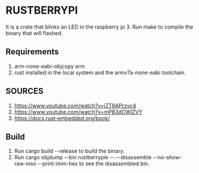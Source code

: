 # RUSTBERRYPI
It is a crate that blinks an LED
in the raspberry pi 3. Run make
to compile the binary that will
flashed.

## Requirements
1. arm-none-eabi-objcopy arm
2. rust installed in the local system and the armv7a-none-eabi
   toolchain.
## SOURCES
1. https://www.youtube.com/watch?v=jZT8APrzvc4
2. https://www.youtube.com/watch?v=mPB3dCWlZVY
3. https://docs.rust-embedded.org/book/
## Build
1. Run cargo build --release to build the binary.
2. Run cargo objdump --bin rustberrypie -- --disassemble --no-show-raw-insn --print-imm-hex to see the disassembled bin.
 
